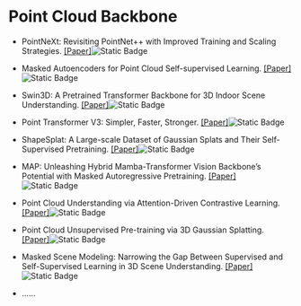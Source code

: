 # Point Cloud Backbone

- PointNeXt: Revisiting PointNet++ with Improved Training and Scaling Strategies. [[Paper]](https://arxiv.org/abs/2206.04670)![Static Badge](https://img.shields.io/badge/NeurIPS-%202022-blue)

- Masked Autoencoders for Point Cloud Self-supervised Learning. [[Paper]](https://link.springer.com/chapter/10.1007/978-3-031-20086-1_35)![Static Badge](https://img.shields.io/badge/ECCV-%202022-blue)

- Swin3D: A Pretrained Transformer Backbone for 3D Indoor Scene Understanding. [[Paper]](https://arxiv.org/abs/2304.06906)![Static Badge](https://img.shields.io/badge/arxiv%202304-red)

- Point Transformer V3: Simpler, Faster, Stronger. [[Paper]](https://arxiv.org/abs/2312.10035)![Static Badge](https://img.shields.io/badge/CVPR-%202024-blue)

- ShapeSplat: A Large-scale Dataset of Gaussian Splats and Their Self-Supervised Pretraining. [[Paper]](https://arxiv.org/abs/2408.10906)![Static Badge](https://img.shields.io/badge/arxiv%202408-red)

- MAP: Unleashing Hybrid Mamba-Transformer Vision Backbone’s Potential with Masked Autoregressive Pretraining. [[Paper]](https://arxiv.org/abs/2410.00871)![Static Badge](https://img.shields.io/badge/arxiv%202410-red)

- Point Cloud Understanding via Attention-Driven Contrastive Learning. [[Paper]](https://arxiv.org/abs/2411.14744)![Static Badge](https://img.shields.io/badge/arxiv%202411-red)

- Point Cloud Unsupervised Pre-training via 3D Gaussian Splatting. [[Paper]](https://arxiv.org/abs/2411.18667)![Static Badge](https://img.shields.io/badge/arxiv%202411-red)

- Masked Scene Modeling: Narrowing the Gap Between Supervised and Self-Supervised Learning in 3D Scene Understanding. [[Paper]](https://arxiv.org/abs/2504.06719)![Static Badge](https://img.shields.io/badge/arxiv%202504-red)

- ......
